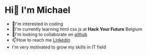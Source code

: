 # Hi👋 I'm Michael

- 👀I'm interested in coding
- 🌱I'm currently learning html css js at **Hack Your Future** Belgium
- 👯I'm looking to collaborate on [github](https://github.com/MichaelMugaiga)
- 📫How to reach me [Linkedin](https://www.linkedin.com/in/michaelmugaiga/)
- I'm very motivated to grow my skills in IT field
